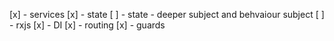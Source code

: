 [x] - services
[x] - state
[ ] - state - deeper subject and behvaiour subject
[ ] - rxjs
[x] - DI
[x] - routing
[x] - guards